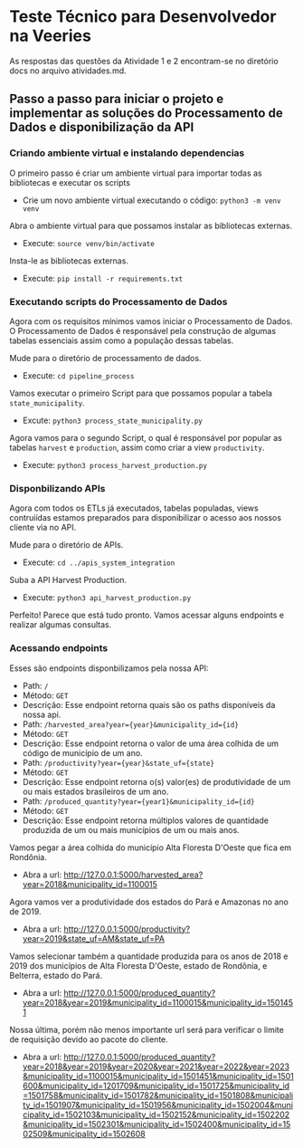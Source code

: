 # Teste Técnico para Desenvolvedor na Veeries

As respostas das questões da Atividade 1 e 2 encontram-se no diretório docs no arquivo atividades.md.

## Passo a passo para iniciar o projeto e implementar as soluções do Processamento de Dados e disponibilização da API

### Criando ambiente virtual e instalando dependencias

O primeiro passo é criar um ambiente virtual para importar todas as bibliotecas e executar os scripts
 - Crie um novo ambiente virtual executando o código: `python3 -m venv venv`

Abra o ambiente virtual para que possamos instalar as bibliotecas externas.
 - Execute: `source venv/bin/activate`

Insta-le as bibliotecas externas.
 - Execute: `pip install -r requirements.txt`


### Executando scripts do Processamento de Dados

Agora com os requisitos mínimos vamos iniciar o Processamento de Dados.
O Processamento de Dados é responsável pela construção de algumas tabelas essenciais assim como a população dessas tabelas.

Mude para o diretório de processamento de dados.
 - Execute: `cd pipeline_process`

Vamos executar o primeiro Script para que possamos popular a tabela `state_municipality`.
 - Excute: `python3 process_state_municipality.py`

Agora vamos para o segundo Script, o qual é responsável por popular as tabelas `harvest` e `production`, assim como criar a view `productivity`.
 - Execute: `python3 process_harvest_production.py`

### Disponbilizando APIs

Agora com todos os ETLs já executados, tabelas populadas, views contruiídas estamos preparados para disponibilizar o acesso aos nossos cliente via no API.

Mude para o diretório de APIs.
 - Execute: `cd ../apis_system_integration`

Suba a API Harvest Production.
 - Execute: `python3 api_harvest_production.py`

Perfeito!
Parece que está tudo pronto. Vamos acessar alguns endpoints e realizar algumas consultas.

### Acessando endpoints

Esses são endpoints disponbilizamos pela nossa API:
 - Path: `/`
  - Método: `GET`
  - Descrição: Esse endpoint retorna quais são os paths disponíveis da nossa api.
 - Path: `/harvested_area?year={year}&municipality_id={id}`
  - Método: `GET`
  - Descrição: Esse endpoint retorna o valor de uma área colhida de um código de município de um ano.
 - Path: `/productivity?year={year}&state_uf={state}`
  - Método: `GET`
  - Descrição: Esse endpoint retorna o(s) valor(es) de produtividade de um ou mais estados brasileiros de um ano.
 - Path: `/produced_quantity?year={year1}&municipality_id={id}`
  - Método: `GET`
  - Descrição: Esse endpoint retorna múltiplos valores de quantidade produzida de um ou mais municípios de um ou mais anos.

Vamos pegar a área colhida do município Alta Floresta D'Oeste que fica em Rondônia.
 - Abra a url: http://127.0.0.1:5000/harvested_area?year=2018&municipality_id=1100015

Agora vamos ver a produtividade dos estados do Pará e Amazonas no ano de 2019.
 - Abra a url: http://127.0.0.1:5000/productivity?year=2019&state_uf=AM&state_uf=PA

Vamos selecionar também a quantidade produzida para os anos de 2018 e 2019 dos municípios de Alta Floresta D'Oeste, estado de Rondônia, e Belterra, estado do Pará.
 - Abra a url: http://127.0.0.1:5000/produced_quantity?year=2018&year=2019&municipality_id=1100015&municipality_id=1501451

Nossa última, porém não menos importante url será para verificar o limite de requisição devido ao pacote do cliente.
 - Abra a url: http://127.0.0.1:5000/produced_quantity?year=2018&year=2019&year=2020&year=2021&year=2022&year=2023&municipality_id=1100015&municipality_id=1501451&municipality_id=1501600&municipality_id=1201709&municipality_id=1501725&municipality_id=1501758&municipality_id=1501782&municipality_id=1501808&municipality_id=1501907&municipality_id=1501956&municipality_id=1502004&municipality_id=1502103&municipality_id=1502152&municipality_id=1502202&municipality_id=1502301&municipality_id=1502400&municipality_id=1502509&municipality_id=1502608